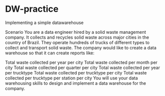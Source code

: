 # DW-practice
Implementing a simple datawarehouse

Scenario
You are a data engineer hired by a solid waste management company. It collects and recycles solid waste across major cities in the country of Brazil. They operate hundreds of trucks of different types to collect and transport solid waste. The company would like to create a data warehouse so that it can create reports like:

Total waste collected per year per city
Total waste collected per month per city
Total waste collected per quarter per city
Total waste collected per year per trucktype
Total waste collected per trucktype per city
Total waste collected per trucktype per station per city
You will use your data warehousing skills to design and implement a data warehouse for the company.
